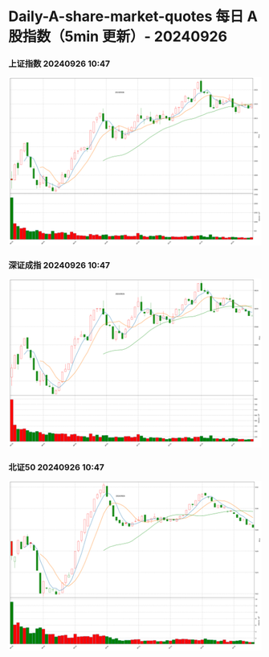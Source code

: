 
# Daily-A-share-market-quotes 每日 A 股指数（5min 更新）- 20240926

### 上证指数 20240926 10:47
![](./fig/2024/9/20240926-sh000001.png)

### 深证成指 20240926 10:47
![](./fig/2024/9/20240926-sz399001.png)

### 北证50 20240926 10:47
![](./fig/2024/9/20240926-bj899050.png)
